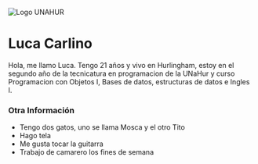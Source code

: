 ![Logo UNAHUR](./UNAHUR.png)

# Luca Carlino
Hola, me llamo Luca. Tengo 21 años y vivo en Hurlingham, estoy en el segundo año de la tecnicatura en programacion de la UNaHur y curso Programacion con Objetos I, Bases de datos, estructuras de datos e Ingles I.

### Otra Información
- Tengo dos gatos, uno se llama Mosca y el otro Tito
- Hago tela
- Me gusta tocar la guitarra
- Trabajo de camarero los fines de semana
